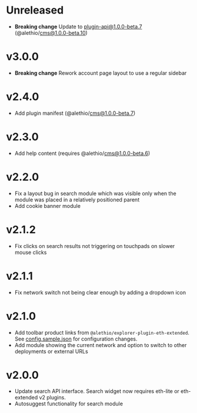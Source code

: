 # Unreleased

- **Breaking change** Update to plugin-api@1.0.0-beta.7 (@alethio/cms@1.0.0-beta.10)

# v3.0.0

- **Breaking change** Rework account page layout to use a regular sidebar

# v2.4.0

- Add plugin manifest (@alethio/cms@1.0.0-beta.7)

# v2.3.0

- Add help content (requires @alethio/cms@1.0.0-beta.6)

# v2.2.0

- Fix a layout bug in search module which was visible only when the module was placed in a relatively positioned parent
- Add cookie banner module

# v2.1.2

- Fix clicks on search results not triggering on touchpads on slower mouse clicks

# v2.1.1

- Fix network switch not being clear enough by adding a dropdown icon

# v2.1.0

- Add toolbar product links from `@alethio/explorer-plugin-eth-extended`. See [config.sample.json](config.sample.json) for configuration changes.
- Add module showing the current network and option to switch to other deployments or external URLs

# v2.0.0

- Update search API interface. Search widget now requires eth-lite or eth-extended v2 plugins.
- Autosuggest functionality for search module
